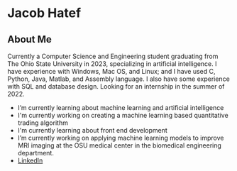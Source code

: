 # Jacob Hatef

## About Me 
Currently a Computer Science and Engineering student graduating from The Ohio State University in 2023, specializing in artificial intelligence. I have experience with Windows, Mac OS, and Linux; and I have used C, Python, Java, Matlab, and Assembly language. I also have some experience with SQL and database design. Looking for an internship in the summer of 2022. 

- I’m currently learning about machine learning and artificial intelligence
- I'm currently working on creating a machine learning based quantitative trading algorithm
- I'm currently learning about front end development
- I’m currently working on applying machine learning models to improve MRI imaging at the OSU medical center in the biomedical engineering department.
- [LinkedIn](https://www.linkedin.com/public-profile/settings?trk=d_flagship3_profile_self_view_public_profile)


